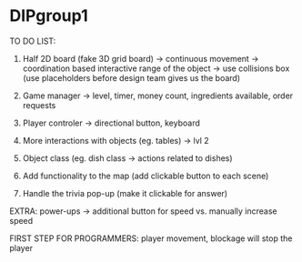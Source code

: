 # DIPgroup1

TO DO LIST:

1. Half 2D board (fake 3D grid board) -> continuous movement 
                                      -> coordination based interactive range of the object
                                      -> use collisions box (use placeholders before design team gives us the board)
2. Game manager -> level, timer, money count, ingredients available, order requests 
3. Player controler -> directional button, keyboard
4. More interactions with objects (eg. tables)  -> lvl 2
5. Object class (eg. dish class -> actions related to dishes) 

6. Add functionality to the map (add clickable button to each scene)
7. Handle the trivia pop-up (make it clickable for answer)

EXTRA: power-ups -> additional button for speed vs. manually increase speed 

FIRST STEP FOR PROGRAMMERS: player movement, blockage will stop the player

